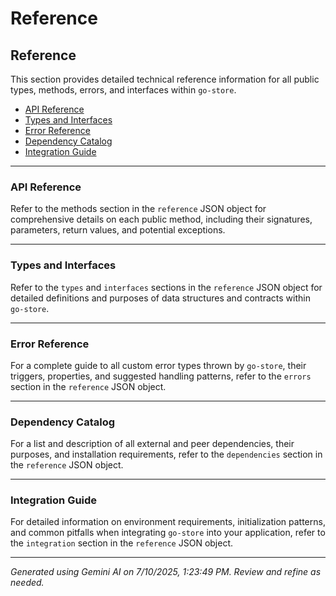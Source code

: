 # Reference

## Reference

This section provides detailed technical reference information for all public types, methods, errors, and interfaces within `go-store`.

*   [API Reference](#api-reference)
*   [Types and Interfaces](#types-and-interfaces)
*   [Error Reference](#error-reference)
*   [Dependency Catalog](#dependency-catalog)
*   [Integration Guide](#integration-guide)

---

### API Reference

Refer to the methods section in the `reference` JSON object for comprehensive details on each public method, including their signatures, parameters, return values, and potential exceptions.

---

### Types and Interfaces

Refer to the `types` and `interfaces` sections in the `reference` JSON object for detailed definitions and purposes of data structures and contracts within `go-store`.

---

### Error Reference

For a complete guide to all custom error types thrown by `go-store`, their triggers, properties, and suggested handling patterns, refer to the `errors` section in the `reference` JSON object.

---

### Dependency Catalog

For a list and description of all external and peer dependencies, their purposes, and installation requirements, refer to the `dependencies` section in the `reference` JSON object.

---

### Integration Guide

For detailed information on environment requirements, initialization patterns, and common pitfalls when integrating `go-store` into your application, refer to the `integration` section in the `reference` JSON object.

---
*Generated using Gemini AI on 7/10/2025, 1:23:49 PM. Review and refine as needed.*